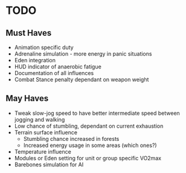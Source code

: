 # TODO

## Must Haves
- Animation specific duty
- Adrenaline simulation - more energy in panic situations
- Eden integration
- HUD indicator of anaerobic fatigue
- Documentation of all influences
- Combat Stance penalty dependant on weapon weight

## May Haves
- Tweak slow-jog speed to have better intermediate speed between jogging and walking
- Low chance of stumbling, dependant on current exhaustion
- Terrain surface influence
  - Stumbling chance increased in forests
  - Increased energy usage in some areas (which ones?)
- Temperature influence
- Modules or Eden setting for unit or group specific VO2max
- Barebones simulation for AI
